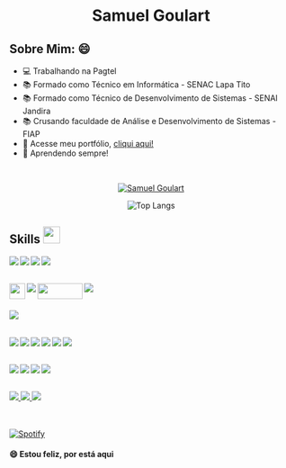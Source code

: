 <h1 align="center" >Samuel Goulart</h1>
 
 ##  Sobre Mim: 😄

<ul>
 <li>💻 Trabalhando na Pagtel</li>
 <li>📚 Formado como Técnico em Informática - SENAC Lapa Tito</li>
 <li>📚 Formado como Técnico de Desenvolvimento de Sistemas - SENAI Jandira</li>
 <li>📚 Crusando faculdade de Análise e Desenvolvimento de Sistemas - FIAP</li>
 <li>🚀 Acesse meu portfólio, <a href="https://samuelgoulart.github.io/Portfolio/index.html" >cliqui aqui!</a> </li>
 <li>🚀 Aprendendo sempre! </li>
</ul>

<br>

<p align="center">
    <a href="https://github.com/SamuelGoulart/github-readme-streak-stats">
        <img title="🔥 Get streak stats for your profile at git.io/streak-stats" alt="Samuel Goulart" src="https://github-readme-streak-stats.herokuapp.com/?user=SamuelGoulart&theme=black-ice&hide_border=true&stroke=0000&background=060A0CD0"/>
    </a>

<!-- ![Total de commit no gitHub](https://github-readme-stats.vercel.app/api?username=SamuelGoulart&show_icons=true&theme=radical) -->
 <div align="center">
  
![Top Langs](https://github-readme-stats.vercel.app/api/top-langs/?username=SamuelGoulart&layout=compact&show_icons=true&theme=dark&show_icons=true)
 </div>


 ## Skills <img src="https://media.giphy.com/media/iY8CRBdQXODJSCERIr/giphy.gif" width="30px">&nbsp; 
<img align="left" src="https://img.shields.io/badge/HTML5-E34F26?style=for-the-badge&logo=html5&logoColor=white">
<img align="left" src="https://img.shields.io/badge/CSS3-1572B6?style=for-the-badge&logo=css3&logoColor=white">
<img align="left" src="https://img.shields.io/badge/JavaScript-323330?style=for-the-badge&logo=javascript&logoColor=F7DF1E">
<img align="left" src="https://img.shields.io/badge/React-20232A?style=for-the-badge&logo=react&logoColor=61DAFB">

</br></br>

<img align="left" src="https://img.shields.io/badge/TypeScript-007ACC?style=for-the-badge&logo=typescript&logoColor=white" height="28px">
<img align="left" src="https://img.shields.io/badge/Node.js-339933?style=for-the-badge&logo=nodedotjs&logoColor=white">
<img align="left" src="https://img.shields.io/badge/PHP-777BB4?style=for-the-badge&logo=php&logoColor=white" width="80px" height="28px">
<img align="left" src="https://img.shields.io/badge/MySQL-005C84?style=for-the-badge&logo=mysql&logoColor=white" >

</br></br>

<img align="left" src="https://img.shields.io/badge/Kotlin-0095D5?&style=for-the-badge&logo=kotlin&logoColor=white">

</br></br>

<img align="left" src="https://img.shields.io/badge/Figma-F24E1E?style=for-the-badge&logo=figma&logoColor=white" >
<img align="left" src="https://img.shields.io/badge/Yarn-2C8EBB?style=for-the-badge&logo=yarn&logoColor=white" >
<img align="left" src="https://img.shields.io/badge/npm-CB3837?style=for-the-badge&logo=npm&logoColor=white" >
<img align="left" src="https://img.shields.io/badge/Amazon_AWS-FF9900?style=for-the-badge&logo=amazonaws&logoColor=white" >
<img align="left" src="https://img.shields.io/badge/Heroku-430098?style=for-the-badge&logo=heroku&logoColor=white" >
<img align="left" src="https://img.shields.io/badge/Netlify-00C7B7?style=for-the-badge&logo=netlify&logoColor=white" >

</br></br>

<img align="left" src="https://img.shields.io/badge/Visual_Studio_Code-0078D4?style=for-the-badge&logo=visual%20studio%20code&logoColor=white">
<img align="left" src="https://img.shields.io/badge/GitHub-100000?style=for-the-badge&logo=github&logoColor=white">
<img align="left" src="https://img.shields.io/badge/Xampp-F37623?style=for-the-badge&logo=xampp&logoColor=white">
<img align="left" src="https://img.shields.io/badge/firebase-ffca28?style=for-the-badge&logo=firebase&logoColor=black">

</br></br>

<a href="https://www.linkedin.com/in/samuel-almeida-goulart-18a04a155/" target="_blank">
 <img src="https://img.shields.io/badge/LinkedIn-0077B5?style=for-the-badge&logo=linkedin&logoColor=white">
</a>  
<a href="https://wa.me/+5511968387212" target="_blank">
 <img src="https://img.shields.io/badge/WhatsApp-25D366?style=for-the-badge&logo=whatsapp&logoColor=white">
</a>  
<a href="mailto:samuel.a.goulart@gmail.com?subject=Hello%20again" target="_blank">
 <img src="https://img.shields.io/badge/Gmail-D14836?style=for-the-badge&logo=gmail&logoColor=white">
</a>  

</br>
</br>
</br>

[![Spotify](https://samuelgoulart.vercel.app/api/spotify?background_color=000000&border_color=000000)](https://open.spotify.com/user/samuel_a_goulart)




<!--  ## Total de Visitas no perfil :detective: <br>
 <p align="center"> 
   <img alingn="center" src="https://profile-counter.glitch.me/SamuelGoulart/count.svg" />
 </p>
  -->
 #### 😄 Estou feliz, por está aqui
 
 
